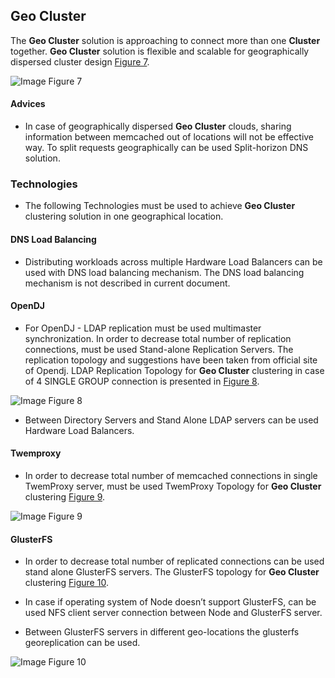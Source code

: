 ## Geo Cluster

The **Geo Cluster** solution is approaching to connect more than one **Cluster** together. **Geo Cluster** solution is flexible and scalable for geographically
dispersed cluster design [Figure 7](https://raw.githubusercontent.com/GluuFederation/docs/master/sources/img/cluster/multi_group_cluster.png).

![Image](https://raw.githubusercontent.com/GluuFederation/docs/master/sources/img/cluster/multi_group_cluster.png)
Figure 7


#### Advices

* In case of geographically dispersed **Geo Cluster** clouds, sharing information
between memcached out of locations will not be effective way. To split requests
geographically can be used Split-horizon DNS solution.

### Technologies

* The following Technologies must be used to achieve **Geo Cluster** clustering solution
in one geographical location.

#### DNS Load Balancing

* Distributing workloads across multiple Hardware Load Balancers can be used
with DNS load balancing mechanism. The DNS load balancing mechanism is
not described in current document.

#### OpenDJ

* For OpenDJ - LDAP replication must be used multimaster synchronization. In
order to decrease total number of replication connections, must be used
Stand-alone Replication Servers. The replication topology and suggestions
have been taken from official site of Opendj. LDAP Replication Topology for
**Geo Cluster** clustering in case of 4 SINGLE GROUP connection is
presented in [Figure 8](https://raw.githubusercontent.com/GluuFederation/docs/master/sources/img/cluster/ldap_multimaster.png).

![Image](https://raw.githubusercontent.com/GluuFederation/docs/master/sources/img/cluster/ldap_multimaster.png)
Figure 8

* Between Directory Servers and Stand Alone LDAP servers can be used
Hardware Load Balancers.

#### Twemproxy

* In order to decrease total number of memcached connections in single
TwemProxy server, must be used TwemProxy Topology for **Geo Cluster**
clustering [Figure 9](https://raw.githubusercontent.com/GluuFederation/docs/master/sources/img/cluster/twemproxy_multi.png).

![Image](https://raw.githubusercontent.com/GluuFederation/docs/master/sources/img/cluster/twemproxy_multi.png)
Figure 9


#### GlusterFS

* In order to decrease total number of replicated connections can be used
stand alone GlusterFS servers. The GlusterFS topology for **Geo Cluster**
clustering [Figure 10](https://raw.githubusercontent.com/GluuFederation/docs/master/sources/img/cluster/glusterfs_multi.png).

* In case if operating system of Node doesn’t support GlusterFS, can be used
NFS client server connection between Node and GlusterFS server.

* Between GlusterFS servers in different geo-locations the glusterfs georeplication
can be used.

![Image](https://raw.githubusercontent.com/GluuFederation/docs/master/sources/img/cluster/glusterfs_multi.png)
Figure 10

